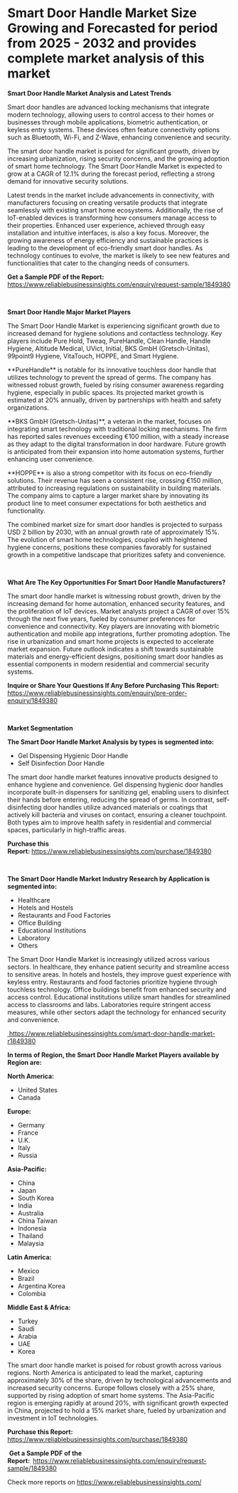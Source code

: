 <p><h1>Smart Door Handle Market Size Growing and Forecasted for period from 2025 - 2032 and provides complete market analysis of this market</h1></p><p><strong>Smart Door Handle Market Analysis and Latest Trends</strong></p>
<p><p>Smart door handles are advanced locking mechanisms that integrate modern technology, allowing users to control access to their homes or businesses through mobile applications, biometric authentication, or keyless entry systems. These devices often feature connectivity options such as Bluetooth, Wi-Fi, and Z-Wave, enhancing convenience and security.</p><p>The smart door handle market is poised for significant growth, driven by increasing urbanization, rising security concerns, and the growing adoption of smart home technology. The Smart Door Handle Market is expected to grow at a CAGR of 12.1% during the forecast period, reflecting a strong demand for innovative security solutions. </p><p>Latest trends in the market include advancements in connectivity, with manufacturers focusing on creating versatile products that integrate seamlessly with existing smart home ecosystems. Additionally, the rise of IoT-enabled devices is transforming how consumers manage access to their properties. Enhanced user experience, achieved through easy installation and intuitive interfaces, is also a key focus. Moreover, the growing awareness of energy efficiency and sustainable practices is leading to the development of eco-friendly smart door handles. As technology continues to evolve, the market is likely to see new features and functionalities that cater to the changing needs of consumers.</p></p>
<p><strong>Get a Sample PDF of the Report:&nbsp;</strong> <a href="https://www.reliablebusinessinsights.com/enquiry/request-sample/1849380?utm_campaign=3276&utm_medium=2&utm_source=Github&utm_content=ia&utm_term=05042025&utm_id=smart-door-handle">https://www.reliablebusinessinsights.com/enquiry/request-sample/1849380</a></p>
<p>&nbsp;</p>
<p><strong>Smart Door Handle Major Market Players</strong></p>
<p><p>The Smart Door Handle Market is experiencing significant growth due to increased demand for hygiene solutions and contactless technology. Key players include Pure Hold, Tweaq, PureHandle, Clean Handle, Handle Hygiene, Altitude Medical, UVict, Initial, BKS GmbH (Gretsch-Unitas), 99point9 Hygiene, VitaTouch, HOPPE, and Smart Hygiene.</p><p>**PureHandle** is notable for its innovative touchless door handle that utilizes technology to prevent the spread of germs. The company has witnessed robust growth, fueled by rising consumer awareness regarding hygiene, especially in public spaces. Its projected market growth is estimated at 20% annually, driven by partnerships with health and safety organizations.</p><p>**BKS GmbH (Gretsch-Unitas)**, a veteran in the market, focuses on integrating smart technology with traditional locking mechanisms. The firm has reported sales revenues exceeding €100 million, with a steady increase as they adapt to the digital transformation in door hardware. Future growth is anticipated from their expansion into home automation systems, further enhancing user convenience.</p><p>**HOPPE** is also a strong competitor with its focus on eco-friendly solutions. Their revenue has seen a consistent rise, crossing €150 million, attributed to increasing regulations on sustainability in building materials. The company aims to capture a larger market share by innovating its product line to meet consumer expectations for both aesthetics and functionality.</p><p>The combined market size for smart door handles is projected to surpass USD 2 billion by 2030, with an annual growth rate of approximately 15%. The evolution of smart home technologies, coupled with heightened hygiene concerns, positions these companies favorably for sustained growth in a competitive landscape that prioritizes safety and convenience.</p></p>
<p>&nbsp;</p>
<p><strong>What Are The Key Opportunities For Smart Door Handle Manufacturers?</strong></p>
<p><p>The smart door handle market is witnessing robust growth, driven by the increasing demand for home automation, enhanced security features, and the proliferation of IoT devices. Market analysts project a CAGR of over 15% through the next five years, fueled by consumer preferences for convenience and connectivity. Key players are innovating with biometric authentication and mobile app integrations, further promoting adoption. The rise in urbanization and smart home projects is expected to accelerate market expansion. Future outlook indicates a shift towards sustainable materials and energy-efficient designs, positioning smart door handles as essential components in modern residential and commercial security systems.</p></p>
<p><strong>Inquire or Share Your Questions If Any Before Purchasing This Report:</strong> <a href="https://www.reliablebusinessinsights.com/enquiry/pre-order-enquiry/1849380?utm_campaign=3276&utm_medium=2&utm_source=Github&utm_content=ia&utm_term=05042025&utm_id=smart-door-handle">https://www.reliablebusinessinsights.com/enquiry/pre-order-enquiry/1849380</a></p>
<p>&nbsp;</p>
<p><strong>Market Segmentation</strong></p>
<p><strong>The Smart Door Handle Market Analysis by types is segmented into:</strong></p>
<p><ul><li>Gel Dispensing Hygienic Door Handle</li><li>Self Disinfection Door Handle</li></ul></p>
<p><p>The smart door handle market features innovative products designed to enhance hygiene and convenience. Gel dispensing hygienic door handles incorporate built-in dispensers for sanitizing gel, enabling users to disinfect their hands before entering, reducing the spread of germs. In contrast, self-disinfecting door handles utilize advanced materials or coatings that actively kill bacteria and viruses on contact, ensuring a cleaner touchpoint. Both types aim to improve health safety in residential and commercial spaces, particularly in high-traffic areas.</p></p>
<p><strong>Purchase this Report:&nbsp;</strong><a href="https://www.reliablebusinessinsights.com/purchase/1849380?utm_campaign=3276&utm_medium=2&utm_source=Github&utm_content=ia&utm_term=05042025&utm_id=smart-door-handle">https://www.reliablebusinessinsights.com/purchase/1849380</a></p>
<p>&nbsp;</p>
<p><strong>The Smart Door Handle Market Industry Research by Application is segmented into:</strong></p>
<p><ul><li>Healthcare</li><li>Hotels and Hostels</li><li>Restaurants and Food Factories</li><li>Office Building</li><li>Educational Institutions</li><li>Laboratory</li><li>Others</li></ul></p>
<p><p>The Smart Door Handle Market is increasingly utilized across various sectors. In healthcare, they enhance patient security and streamline access to sensitive areas. In hotels and hostels, they improve guest experience with keyless entry. Restaurants and food factories prioritize hygiene through touchless technology. Office buildings benefit from enhanced security and access control. Educational institutions utilize smart handles for streamlined access to classrooms and labs. Laboratories require stringent access measures, while other sectors adapt the technology for enhanced security and convenience.</p></p>
<p><a href="https://www.reliablebusinessinsights.com/smart-door-handle-market-r1849380?utm_campaign=3276&utm_medium=2&utm_source=Github&utm_content=ia&utm_term=05042025&utm_id=smart-door-handle">&nbsp;https://www.reliablebusinessinsights.com/smart-door-handle-market-r1849380</a></p>
<p><strong>In terms of Region, the Smart Door Handle Market Players available by Region are:</strong></p>
<p>
    <p> <strong> North America: </strong>
        <ul>
            <li>United States</li>
            <li>Canada</li>
        </ul>
        </p> 
    <p> <strong> Europe: </strong>
        <ul>
            <li>Germany</li>
            <li>France</li>
            <li>U.K.</li>
            <li>Italy</li>
            <li>Russia</li>
        </ul>
        </p> 
    <p> <strong> Asia-Pacific: </strong>
        <ul>
            <li>China</li>
            <li>Japan</li>
            <li>South Korea</li>
            <li>India</li>
            <li>Australia</li>
            <li>China Taiwan</li>
            <li>Indonesia</li>
            <li>Thailand</li>
            <li>Malaysia</li>
        </ul>
        </p> 
    <p> <strong> Latin America: </strong>
        <ul>
            <li>Mexico</li>
            <li>Brazil</li>
            <li>Argentina Korea</li>
            <li>Colombia</li>
        </ul>
        </p> 
    <p> <strong> Middle East & Africa: </strong>
        <ul>
            <li>Turkey</li>
            <li>Saudi</li>
            <li>Arabia</li>
            <li>UAE</li>
            <li>Korea</li>
        </ul>
    </p>
    </p>
<p><p>The smart door handle market is poised for robust growth across various regions. North America is anticipated to lead the market, capturing approximately 30% of the share, driven by technological advancements and increased security concerns. Europe follows closely with a 25% share, supported by rising adoption of smart home systems. The Asia-Pacific region is emerging rapidly at around 20%, with significant growth expected in China, projected to hold a 15% market share, fueled by urbanization and investment in IoT technologies.</p></p>
<p><strong>Purchase this Report: </strong><a href="https://www.reliablebusinessinsights.com/purchase/1849380?utm_campaign=3276&utm_medium=2&utm_source=Github&utm_content=ia&utm_term=05042025&utm_id=smart-door-handle">https://www.reliablebusinessinsights.com/purchase/1849380</a></p>
<p>&nbsp;<strong>Get a Sample PDF of the Report:&nbsp;&nbsp;</strong><a href="https://www.reliablebusinessinsights.com/enquiry/request-sample/1849380?utm_campaign=3276&utm_medium=2&utm_source=Github&utm_content=ia&utm_term=05042025&utm_id=smart-door-handle">https://www.reliablebusinessinsights.com/enquiry/request-sample/1849380</a></p>
<p><strong></strong></p>
<p>Check more reports on <a href="https://www.reliablebusinessinsights.com/?utm_campaign=3276&utm_medium=2&utm_source=Github&utm_content=ia&utm_term=05042025&utm_id=smart-door-handle">https://www.reliablebusinessinsights.com/</a></p>